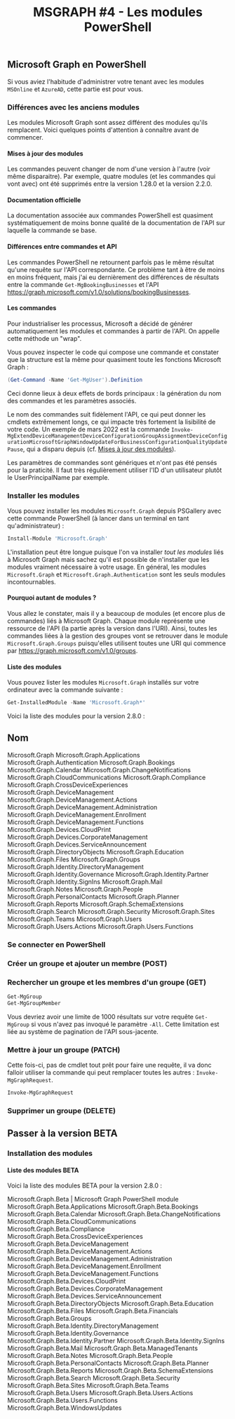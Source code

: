 ﻿---
layout: post
title: "MSGRAPH #4 - Les modules PowerShell"
description: "Travailler avec Microsoft Graph en PowerShell via les modules dédiés"
tableOfContent: "/2023/09/17/cours-msgraph-sommaire"
nextLink:
  name: "Partie 5"
  id: "/2023/09/17/cours-msgraph-005"
prevLink:
  name: "Partie 3"
  id: "/2023/09/17/cours-msgraph-003"
---

## Microsoft Graph en PowerShell

Si vous aviez l'habitude d'administrer votre tenant avec les modules `MSOnline` et `AzureAD`, cette partie est pour vous. 

### Différences avec les anciens modules

Les modules Microsoft Graph sont assez différent des modules qu'ils remplacent. Voici quelques points d'attention à connaître avant de commencer.

#### Mises à jour des modules

Les commandes peuvent changer de nom d'une version à l'autre (voir même disparaitre). Par exemple, quatre modules (et les commandes qui vont avec) ont été supprimés entre la version 1.28.0 et la version 2.2.0.

#### Documentation officielle

La documentation associée aux commandes PowerShell est quasiment systématiquement de moins bonne qualité de la documentation de l'API sur laquelle la commande se base.

#### Différences entre commandes et API

Les commandes PowerShell ne retournent parfois pas le même résultat qu'une requête sur l'API correspondante. Ce problème tant à être de moins en moins fréquent, mais j'ai eu dernièrement des différences de résultats entre la commande `Get-MgBookingBusinesses` et l'API <https://graph.microsoft.com/v1.0/solutions/bookingBusinesses>.

#### Les commandes

Pour industrialiser les processus, Microsoft a décidé de générer automatiquement les modules et commandes à partir de l'API. On appelle cette méthode un "wrap".

Vous pouvez inspecter le code qui compose une commande et constater que la structure est la même pour quasiment toute les fonctions Microsoft Graph :

```powershell
(Get-Command -Name 'Get-MgUser').Definition
```

Ceci donne lieux à deux effets de bords principaux : la génération du nom des commandes et les paramètres associés.

Le nom des commandes suit fidèlement l'API, ce qui peut donner les cmdlets extrêmement longs, ce qui impacte très fortement la lisibilité de votre code. Un exemple de mars 2022 est la commande `Invoke-MgExtendDeviceManagementDeviceConfigurationGroupAssignmentDeviceConfigurationMicrosoftGraphWindowUpdateForBusinessConfigurationQualityUpdatePause`, qui a disparu depuis (cf. [Mises à jour des modules](#mises-a-jour-des-modules)).

Les paramètres de commandes sont génériques et n'ont pas été pensés pour la praticité. Il faut très régulièrement utiliser l'ID d'un utilisateur plutôt le UserPrincipalName par exemple.

### Installer les modules

Vous pouvez installer les modules `Microsoft.Graph` depuis PSGallery avec cette commande PowerShell (à lancer dans un terminal en tant qu'administrateur) :

```powershell
Install-Module 'Microsoft.Graph'
```

L'installation peut être longue puisque l'on va installer *tout les modules* liés à Microsoft Graph mais sachez qu'il est possible de n'installer que les modules vraiment nécessaire à votre usage. En général, les modules `Microsoft.Graph` et `Microsoft.Graph.Authentication` sont les seuls modules incontournables.

#### Pourquoi autant de modules ?

Vous allez le constater, mais il y a beaucoup de modules (et encore plus de commandes) liés à Microsoft Graph. Chaque module représente une ressource de l'API (la partie après la version dans l'URI). Ainsi, toutes les commandes liées à la gestion des groupes vont se retrouver dans le module `Microsoft.Graph.Groups` puisqu'elles utilisent toutes une URI qui commence par <https://graph.microsoft.com/v1.0/groups>.

#### Liste des modules

Vous pouvez lister les modules `Microsoft.Graph` installés sur votre ordinateur avec la commande suivante :

```powershell
Get-InstalledModule -Name 'Microsoft.Graph*'
```

Voici la liste des modules pour la version 2.8.0 :

Nom
----
Microsoft.Graph
Microsoft.Graph.Applications
Microsoft.Graph.Authentication
Microsoft.Graph.Bookings
Microsoft.Graph.Calendar
Microsoft.Graph.ChangeNotifications
Microsoft.Graph.CloudCommunications
Microsoft.Graph.Compliance
Microsoft.Graph.CrossDeviceExperiences
Microsoft.Graph.DeviceManagement
Microsoft.Graph.DeviceManagement.Actions
Microsoft.Graph.DeviceManagement.Administration
Microsoft.Graph.DeviceManagement.Enrollment
Microsoft.Graph.DeviceManagement.Functions
Microsoft.Graph.Devices.CloudPrint
Microsoft.Graph.Devices.CorporateManagement
Microsoft.Graph.Devices.ServiceAnnouncement
Microsoft.Graph.DirectoryObjects
Microsoft.Graph.Education
Microsoft.Graph.Files
Microsoft.Graph.Groups
Microsoft.Graph.Identity.DirectoryManagement
Microsoft.Graph.Identity.Governance
Microsoft.Graph.Identity.Partner
Microsoft.Graph.Identity.SignIns
Microsoft.Graph.Mail
Microsoft.Graph.Notes
Microsoft.Graph.People
Microsoft.Graph.PersonalContacts
Microsoft.Graph.Planner
Microsoft.Graph.Reports
Microsoft.Graph.SchemaExtensions
Microsoft.Graph.Search
Microsoft.Graph.Security
Microsoft.Graph.Sites
Microsoft.Graph.Teams
Microsoft.Graph.Users
Microsoft.Graph.Users.Actions
Microsoft.Graph.Users.Functions

### Se connecter en PowerShell

### Créer un groupe et ajouter un membre (POST)

### Rechercher un groupe et les membres d'un groupe (GET)

```powershell
Get-MgGroup
Get-MgGroupMember
```

Vous devriez avoir une limite de 1000 résultats sur votre requête `Get-MgGroup` si vous n'avez pas invoqué le paramètre `-All`. Cette limitation est liée au système de pagination de l'API sous-jacente.

### Mettre à jour un groupe (PATCH)

Cette fois-ci, pas de cmdlet tout prêt pour faire une requête, il va donc falloir utiliser la commande qui peut remplacer toutes les autres : `Invoke-MgGraphRequest`.

```powershell
Invoke-MgGraphRequest
```

### Supprimer un groupe (DELETE)

## Passer à la version BETA

### Installation des modules

#### Liste des modules BETA

Voici la liste des modules BETA pour la version 2.8.0 :

Microsoft.Graph.Beta | Microsoft Graph PowerShell module
Microsoft.Graph.Beta.Applications
Microsoft.Graph.Beta.Bookings
Microsoft.Graph.Beta.Calendar
Microsoft.Graph.Beta.ChangeNotifications
Microsoft.Graph.Beta.CloudCommunications
Microsoft.Graph.Beta.Compliance
Microsoft.Graph.Beta.CrossDeviceExperiences
Microsoft.Graph.Beta.DeviceManagement
Microsoft.Graph.Beta.DeviceManagement.Actions
Microsoft.Graph.Beta.DeviceManagement.Administration
Microsoft.Graph.Beta.DeviceManagement.Enrollment
Microsoft.Graph.Beta.DeviceManagement.Functions
Microsoft.Graph.Beta.Devices.CloudPrint
Microsoft.Graph.Beta.Devices.CorporateManagement
Microsoft.Graph.Beta.Devices.ServiceAnnouncement
Microsoft.Graph.Beta.DirectoryObjects
Microsoft.Graph.Beta.Education
Microsoft.Graph.Beta.Files
Microsoft.Graph.Beta.Financials
Microsoft.Graph.Beta.Groups
Microsoft.Graph.Beta.Identity.DirectoryManagement
Microsoft.Graph.Beta.Identity.Governance
Microsoft.Graph.Beta.Identity.Partner
Microsoft.Graph.Beta.Identity.SignIns
Microsoft.Graph.Beta.Mail
Microsoft.Graph.Beta.ManagedTenants
Microsoft.Graph.Beta.Notes
Microsoft.Graph.Beta.People
Microsoft.Graph.Beta.PersonalContacts
Microsoft.Graph.Beta.Planner
Microsoft.Graph.Beta.Reports
Microsoft.Graph.Beta.SchemaExtensions
Microsoft.Graph.Beta.Search
Microsoft.Graph.Beta.Security
Microsoft.Graph.Beta.Sites
Microsoft.Graph.Beta.Teams
Microsoft.Graph.Beta.Users
Microsoft.Graph.Beta.Users.Actions
Microsoft.Graph.Beta.Users.Functions
Microsoft.Graph.Beta.WindowsUpdates

